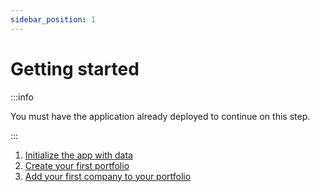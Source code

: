 ```yaml
---
sidebar_position: 1
---
```


# Getting started

:::info

You must have the application already deployed to continue on this step.

:::

1. [Initialize the app with data](./initialize-app-data.md)
2. [Create your first portfolio](./create-portfolio.md)
3. [Add your first company to your portfolio](./create-company.md)